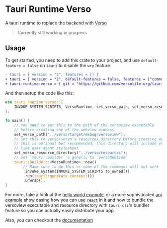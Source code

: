 # Tauri Runtime Verso

A tauri runtime to replace the backend with [Verso](https://github.com/versotile-org/verso)

> Currently still working in progress

## Usage

To get started, you need to add this crate to your project, and use `default-feature = false` on `tauri` to disable the `wry` feature

```diff
- tauri = { version = "2", features = [] }
+ tauri = { version = "2", default-features = false, features = ["common-controls-v6"] }
+ tauri-runtime-verso = { git = "https://github.com/versotile-org/tauri-runtime-verso.git" }
```

And then setup the code like this:

```rust
use tauri_runtime_verso::{
    INVOKE_SYSTEM_SCRIPTS, VersoRuntime, set_verso_path, set_verso_resource_directory,
};

fn main() {
    // You need to set this to the path of the versoview executable
    // before creating any of the webview windows
    set_verso_path("../verso/target/debug/versoview");
    // Set this to verso/servo's resources directory before creating any of the webview windows
    // this is optional but recommended, this directory will include very important things
    // like user agent stylesheet
    set_verso_resource_directory("../verso/resources");
    // Set `tauri::Builder`'s generic to `VersoRuntime`
    tauri::Builder::<VersoRuntime>::new()
        // Make sure to do this or some of the commands will not work
        .invoke_system(INVOKE_SYSTEM_SCRIPTS.to_owned())
        .run(tauri::generate_context!())
        .unwrap();
}
```

For more, take a look at the [hello world example](examples/helloworld), or a more sophisticated [api example](examples/api) show casing how you can use [`react`](https://react.dev/) in it and how to bundle the versoview executable and resource directory with `tauri-cli`'s bundler feature so you can actually easily distribute your app

Also, you can checkout the [documentation](https://versotile-org.github.io/tauri-runtime-verso/tauri_runtime_verso)
